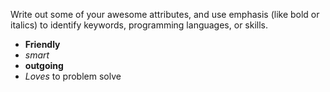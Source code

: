 Write out some of your awesome attributes, and use emphasis (like bold or italics) to identify keywords, programming languages, or skills. 

* **Friendly**
* *smart*
* **outgoing**
* *Loves* to problem solve
